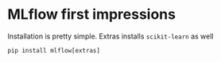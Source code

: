 # MLflow first impressions

Installation is pretty simple. Extras installs `scikit-learn` as well

```shell
pip install mlflow[extras]
```
